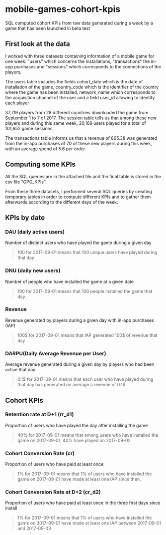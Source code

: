# mobile-games-cohort-kpis
SQL computed cohort KPIs from raw data generated during a week by a game that has been launched in beta test

## First look at the data

I worked with three datasets containing information of a mobile game for one week: "users" which concerns the installations, "transactions" the in-app purchases and "sessions" which corresponds to the connections of the players.

The users table includes the fields cohort_date which is the date of installation of the game, country_code which is the identifier of the country where the game has been installed, network_name which corresponds to the acquisition channel of the user and a field user_id allowing to identify each player

37,719 players from 28 different countries downloaded the game from September 1 to 7 of 2017. The session table tells us that among these new players and during this same week, 20,169 users played for a total of 101,652 game sessions.

The transactions table informs us that a revenue of 865.38 was generated from the in-app purchases of 70 of these new players during this week, with an average spend of 5.6 per order.

## Computing some KPIs

All the SQL queries are in the attached file and the final table is stored in the csv file "GPG_KPIs".

From these three datasets, I performed several SQL queries by creating temporary tables in order to compute different KPIs and to gather them afterwards according to the different days of the week.

## KPIs by date

### DAU (daily active users)	
Number of distinct users who have played the game during a given day	
> 100 for 2017-09-01 means that 100 unique users have played during that day 

### DNU (daily new users)	
Number of people who have installed the game at a given date	
> 100 for 2017-09-01 means that 100 people installed the game that day.

### Revenue	
Revenue generated by players during a given day with in-app purchases (IAP) 	
> 100$ for 2017-09-01 means that IAP generated 100$ of revenue that day

### DARPU(Daily Average Revenue per User)	
Average revenue generated during a given day by players who had been active that day	
> 0.1$ for 2017-09-01 means that each user who have played during that day has generated on average a revenue of 0.1$


## Cohort KPIs

### Retention rate at D+1 (rr_d1)
Proportion of users who have played the day after installing the game	
> 40% for 2017-09-01 means that among users who have installed the game on 2017-09-01, 40% have played on 2017-09-02

### Cohort Conversion Rate (cr)	
Proportion of users who have paid at least once	
> 1% for 2017-09-01 means that 1% of users who have installed the game on 2017-09-01 have made at least one IAP since then.

### Cohort Conversion Rate at D+2 (cr_d2)
Proportion of users who have paid at least once in the three first days since install	
> 1% for 2017-09-01 means that 1% of users who have installed the game on 2017-09-01 have made at least one IAP between 2017-09-01 and 2017-09-03
